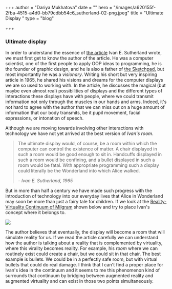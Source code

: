 +++
author = "Dariya Mukhatova"
date = ""
hero = "/images/a620155f-2fba-4515-a4d0-bb79cdbb54c6_sutherland-02-png.jpeg"
title = "Ultimate Display "
type = "blog"

+++
### Ultimate display

In order to understand the essence of [the article](http://citeseer.ist.psu.edu/viewdoc/summary?doi=10.1.1.136.3720) Ivan E. Sutherland wrote, we must first get to know the author of the article. He was a computer scientist, one of the first people to apply OOP ideas to programming, he is the founder of graphic design, and he is also a father of [the Sketchpad](https://en.wikipedia.org/wiki/Sketchpad), but most importantly he was a _visionary_. Writing his short but very inspiring article in 1965, he shared his visions and dreams for the computer displays we are so used to working with. In the article, he discusses the magical (but maybe even almost real) possibilities of displays and the different types of interactions these displays have with people, where we could transmit information not only through the muscles in our hands and arms. Indeed, it's not hard to agree with the author that we can miss out on a huge amount of information that our body transmits, be it pupil movement, facial expressions, or intonation of speech.

Although we are moving towards involving other interactions with technology we have not yet arrived at the best version of _Ivan's room_.

> The ultimate display would, of course, be a room within which the computer can control the existence of matter. A chair displayed in such a room would be good enough to sit in. Handcuffs displayed in such a room would be confining, and a bullet displayed in such a room would be fatal. With appropriate programming such a display could literally be the Wonderland into which Alice walked.
>
> _- Ivan E. Sutherland, 1965_ 

But in more than half a century we have made such progress with the introduction of technology into our everyday lives that Alice in Wonderland may soon be more than just a fairy tale for children. If we look at the [Reality-Virtuality Continuum of Milgram](https://en.wikipedia.org/wiki/Reality–virtuality_continuum) shown below and try to place Ivan's concept where it belongs to. 

![](/images/mixerealitycontinuum_v2.jpg)

The author believes that eventually, the display will become a room that will simulate reality for us. If we read the article carefully we can understand how the author is talking about a reality that is complemented by virtuality, where this virality becomes reality. For example, his _room_ where we can routinely exist could create a chair, but we could sit in that chair. The best example is bullets. We could be in a perfectly safe room, but with virtual bullets that could do real damage. I think that I can't find a proper place for Ivan's idea in the continuum and it seems to me this phenomenon kind of surrounds that continuum by bridging between augmented reality and augmented virtuality and can exist in those two points simultaneously.